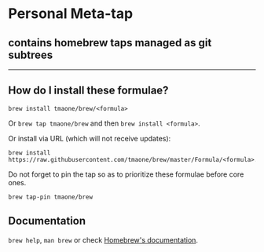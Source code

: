 # Personal Meta-tap
## contains homebrew taps managed as git subtrees
----

## How do I install these formulae?
`brew install tmaone/brew/<formula>`

Or `brew tap tmaone/brew` and then `brew install <formula>`.

Or install via URL (which will not receive updates):

```
brew install https://raw.githubusercontent.com/tmaone/brew/master/Formula/<formula>.rb
```
Do not forget to pin the tap so as to prioritize these formulae before core ones.

```
brew tap-pin tmaone/brew
```

## Documentation
`brew help`, `man brew` or check [Homebrew's documentation](https://github.com/Homebrew/brew/tree/master/docs#readme).
